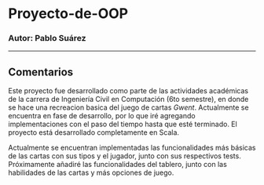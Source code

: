 # Proyecto-de-OOP
### Autor: Pablo Suárez
---
## Comentarios

Este proyecto fue desarrollado como parte de las actividades académicas de la carrera de Ingeniería Civil en Computación (6to semestre), en donde se hace una recreacion basica del juego de cartas _Gwent_. Actualmente se encuentra en fase de desarrollo, por lo que iré agregando implementaciones con el paso del tiempo hasta que esté terminado. El proyecto está desarrollado completamente en Scala.

Actualmente se encuentran implementadas las funcionalidades más básicas de las cartas con sus tipos y el jugador, junto con sus respectivos tests. Próximamente añadiré las funcionalidades del tablero, junto con las habilidades de las cartas y más opciones de juego.

